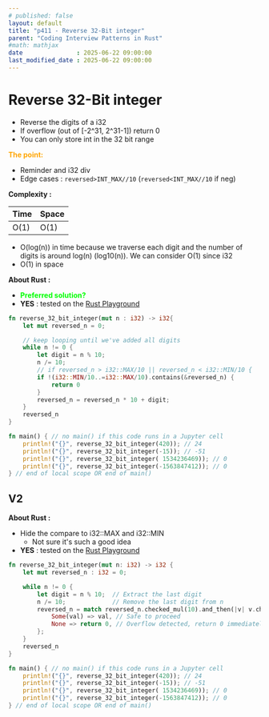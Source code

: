 ```yaml
---
# published: false
layout: default
title: "p411 - Reverse 32-Bit integer"
parent: "Coding Interview Patterns in Rust"
#math: mathjax
date               : 2025-06-22 09:00:00
last_modified_date : 2025-06-22 09:00:00
---
```


# Reverse 32-Bit integer

* Reverse the digits of a i32
* If overflow (out of [-2^31, 2^31-1]) return 0
* You can only store int in the 32 bit range


<span style="color:orange"><b>The point:</b></span>

* Reminder and i32 div
* Edge cases : `reversed>INT_MAX//10` (`reversed<INT_MAX//10` if neg) 


**Complexity :**

| Time         | Space      |
|--------------|------------|
| O(1)         | O(1)       |

* O(log(n)) in time because we traverse each digit and the number of digits is around log(n) (log10(n)). We can consider O(1) since i32
* O(1) in space  





**About Rust :**
* <span style="color:lime"><b>Preferred solution?</b></span>
* **YES** : tested on the [Rust Playground](https://play.rust-lang.org/)




<!-- <span style="color:red"><b>TODO : </b></span> 
* Add comments in code -->


<!-- * <span style="color:lime"><b>Preferred solution?</b></span>      -->




```rust
fn reverse_32_bit_integer(mut n : i32) -> i32{
    let mut reversed_n = 0;

    // keep looping until we've added all digits
    while n != 0 {
        let digit = n % 10;
        n /= 10;
        // if reversed_n > i32::MAX/10 || reversed_n < i32::MIN/10 {
        if !(i32::MIN/10..=i32::MAX/10).contains(&reversed_n) {
            return 0
        }
        reversed_n = reversed_n * 10 + digit;
    }
    reversed_n
}

fn main() { // no main() if this code runs in a Jupyter cell 
    println!("{}", reverse_32_bit_integer(420)); // 24
    println!("{}", reverse_32_bit_integer(-15)); // -51
    println!("{}", reverse_32_bit_integer( 1534236469)); // 0
    println!("{}", reverse_32_bit_integer(-1563847412)); // 0
} // end of local scope OR end of main()
```

## V2


**About Rust :**
* Hide the compare to i32::MAX and i32::MIN
    * Not sure it's such a good idea
* **YES** : tested on the [Rust Playground](https://play.rust-lang.org/)



```rust
fn reverse_32_bit_integer(mut n: i32) -> i32 {
    let mut reversed_n : i32 = 0;

    while n != 0 {
        let digit = n % 10;  // Extract the last digit
        n /= 10;             // Remove the last digit from n
        reversed_n = match reversed_n.checked_mul(10).and_then(|v| v.checked_add(digit)) {
            Some(val) => val, // Safe to proceed
            None => return 0, // Overflow detected, return 0 immediately
        };
    }
    reversed_n
}

fn main() { // no main() if this code runs in a Jupyter cell 
    println!("{}", reverse_32_bit_integer(420)); // 24
    println!("{}", reverse_32_bit_integer(-15)); // -51
    println!("{}", reverse_32_bit_integer( 1534236469)); // 0
    println!("{}", reverse_32_bit_integer(-1563847412)); // 0
} // end of local scope OR end of main()

```
